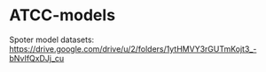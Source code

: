 # ATCC-models
Spoter model datasets: https://drive.google.com/drive/u/2/folders/1ytHMVY3rGUTmKojt3_-bNvIfQxDJj_cu
